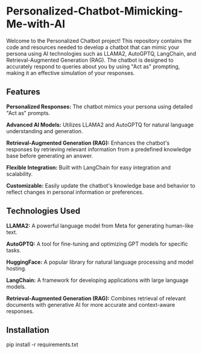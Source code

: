 # Personalized-Chatbot-Mimicking-Me-with-AI

Welcome to the Personalized Chatbot project! This repository contains the code and resources needed to develop a chatbot that can mimic your persona using AI technologies such as LLAMA2, AutoGPTQ, LangChain, and Retrieval-Augmented Generation (RAG). The chatbot is designed to accurately respond to queries about you by using "Act as" prompting, making it an effective simulation of your responses.

## Features
**Personalized Responses:** The chatbot mimics your persona using detailed "Act as" prompts.

**Advanced AI Models:** Utilizes LLAMA2 and AutoGPTQ for natural language understanding and generation.

**Retrieval-Augmented Generation (RAG):** Enhances the chatbot's responses by retrieving relevant information from a predefined knowledge base before generating an answer.

**Flexible Integration:** Built with LangChain for easy integration and scalability.

**Customizable:** Easily update the chatbot's knowledge base and behavior to reflect changes in personal information or preferences.

## Technologies Used
**LLAMA2:** A powerful language model from Meta for generating human-like text.

**AutoGPTQ:** A tool for fine-tuning and optimizing GPT models for specific tasks.

**HuggingFace:** A popular library for natural language processing and model hosting.

**LangChain:** A framework for developing applications with large language models.

**Retrieval-Augmented Generation (RAG):** Combines retrieval of relevant documents with generative AI for more accurate and context-aware responses.

## Installation
pip install -r requirements.txt

